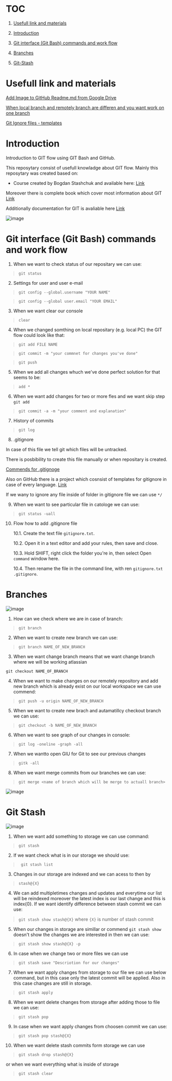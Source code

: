 
# TOC
1. [Usefull link and materials](#Usefull-link-and-materials)

2. [Introduction](#Introduction)

3. [Git interface (Git Bash) commands and work flow](#Git-interface-(Git-Bash)-commands-and-work-flow)

4. [Branches](#Branches)

5. [Git-Stash](#Git-Stash)



# Usefull link and materials

[Add Image to GitHub Readme.md from Google Drive](https://stackoverflow.com/questions/52063556/add-image-to-github-readme-md-from-google-drive/70200170#70200170)

[When local branch and remotely branch are differen and you want work on one branch](https://stackoverflow.com/questions/69863948/git-creates-a-new-branch-despite-commit-how-to-fix-this)

[Git Ignore files - templates](https://github.com/github/gitignore)

# Introduction

Introduction to GIT flow using GIT Bash and GitHub. 

This reposytary consist of usefull knowladge about GIT flow. Mainly this reposytary was created based on:

* Course created by Bogdan Stashchuk and available here: [Link](https://subscription.packtpub.com/video/web_development/9781800209855/p1/video1_1/introduction)

Moreover there is complete book which cover most information about GIT [Link](https://git-scm.com/book/en/v2)

Additionally documentation for GIT is avaliable here [Link](https://docs.github.com/en/get-started)

![image](https://drive.google.com/uc?export=view&id=15RSv1aY_71BH8cekrD8fihYPDXeS0OFT)


# Git interface (Git Bash) commands and work flow

1. When we want to check status of our repositary we can use:

> ```git status```


2. Settings for user and user e-mail

>```git config --global.username "YOUR NAME"```

>```git config --global user.email "YOUR EMAIL"```

3. When we want clear our console

>```clear```

4. When we changed somthing on local repositary (e.g. local PC) the GIT flow could look like that:

>```git add FILE NAME```

>```git commit -m "your commnet for changes you've done"```

>```git push```

5. When we add all changes whuch we've done perfect solution for that seems to be:

> ```add *```

6. When we want add changes for two or more fles and we want skip step ```git add```

>```git commit -a -m "your comment and explanation"```

7. History of commits

>```git log```

8. .gitignore

In case of this file we tell git which files will be untracked.

There is posbibility to create this file manually or when repositary is created.

[Commends for .gitignoge](https://www.atlassian.com/git/tutorials/saving-changes/gitignore)

Also on GitHub there is a project which cosnsist of templates for gitignore in case of every language. [Link](https://github.com/github/gitignore)

If we wany to ignore any file inside of folder in gitignore file we can use ```*/```

9. When we want to see particular file in catologe we can use:

> ```git status -uall```


10. Flow how to add .gitignore file

	10.1. Create the text file ```gitignore.txt```.

	10.2. Open it in a text editor and add your rules, then save and close.

	10.3. Hold SHIFT, right click the folder you're in, then select Open ```command``` window here.

	10.4. Then rename the file in the command line, with ren ```gitignore.txt``` ```.gitignore```.


# Branches

![image](https://drive.google.com/uc?export=view&id=1H8TGpxkK1N1v9yD9_VSNCi0-1iiyW2pr)


1. How can we check where we are in case of branch:

> ```git branch```

2. When we want to create new branch we can use:

> ```git branch NAME_OF_NEW_BRANCH```

3. When we want change branch means that we want change branch where we will be working atlassian

```git checkout NAME_OF_BRANCH```

4. When we want to make changes on our remotely repository and add new branch which is already exist on our local workspace we can use commend:

> ```git push -u origin NAME_OF_NEW_BRANCH```

5. When we want to create new brach and autamatillcy checkout branch we can use:

> ```git checkout -b NAME_OF_NEW_BRANCH```

6. When we want to see graph of our changes in console:

> ```git log -oneline -graph -all```

7. When we wantto open GIU for Git to see our previous changes

> ```gitk -all```

8. When we want merge commits from our branches we can use:

> ```git merge <name of branch which will be merge to actuall branch>```

![image](https://drive.google.com/uc?export=view&id=1HE29F10Rqktdg8GPQniRB4134YxZ8Kvo)


# Git Stash

![image](https://drive.google.com/uc?export=view&id=1HEmqiOj50tK2vWmeZWyzBGGMRUWQJgPq)

1. When we want add something to storage we can use command:

> ```git stash```


2. If we want check what is in our storage we should use:

> ``` git stash list```

3. Changes in our storage are indexed and we can acess to then by

> ```stash@{X}```

4. We can add multipletimes changes and updates and everytime our list will be reindexed moreover the latest index is our last change and this is index{0}.
If we want identify difference between stash commit we can use:

> ```git stash show stash@{X}```
	where ```{X}``` is number of stash commit 

5. When our changes in storage are simillar or commend ```git stash show``` doesn't show the changes we are interested in then we can use:

> ```git stash show stash@{X} -p```


6. In case when we change two or more files we can use

> ```git stash save "Descriotion for our changes"```

7. When we want apply changes from storage to our file we can use below command, but in this case only the latest commit will be applied. Also in this case
changes are still in storage.

> ```git stash apply```

8. When we want delete changes from storage after adding those to file we can use:

> ```git stash pop```

9. In case when we want apply changes from choosen commit we can use:

> ```git stash pop stash@{X}```

10. When we want delete stash commits form storage we can use

> ```git stash drop stash@{X}```

or when we want everything what is inside of storage

> ```git stash clear```
